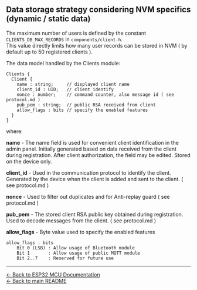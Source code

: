 ## Data storage strategy considering NVM specifics (dynamic / static data)

The maximum number of users is defined by the constant `CLIENTS_DB_MAX_RECORDS` in `components/client.h`.  
This value directly limits how many user records can be stored in NVM ( by default up to 50 registered clients ).

The data model handled by the Clients module:

```text
Clients {
  Client {
    name : string;     // displayed client name
    client_id : UID;   // client identify
    nonce : number;    // command counter, also message id ( see protocol.md )
    pub_pem : string;  // public RSA received from client
    allow_flags : bits // specify the enabled features
  }
}
```
where:

**name** - The name field is used for convenient client identification in the admin panel. Initially generated based on data received from the client during registration. After client authorization, the field may be edited. Stored on the device only.

**client_id** - Used in the communication protocol to identify the client. Generated by the device when the client is added and sent to the client. ( see protocol.md )

**nonce** - Used to filter out duplicates and for Anti-replay guard ( see protocol.md )

**pub_pem** - The stored client RSA public key obtained during registration. Used to decode messages from the client. ( see protocol.md )

**allow_flags** - Byte value used to specify the enabled features
```text
allow_flags : bits
    Bit 0 (LSB) : Allow usage of Bluetooth module
    Bit 1       : Allow usage of public MQTT module
    Bit 2..7    : Reserved for future use
```

---

[← Back to ESP32 MCU Documentation](../../esp32_mcu/README.md)  
[← Back to main README](../../README.md)